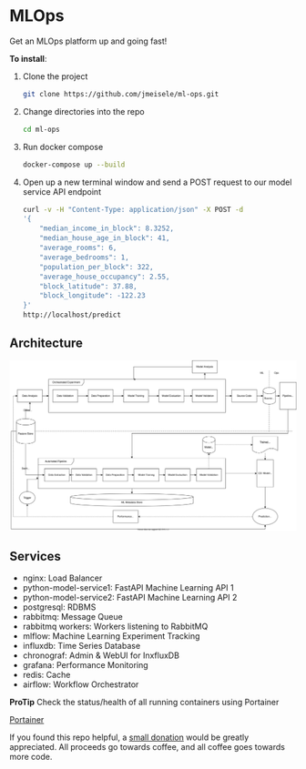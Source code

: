 # MLOps
Get an MLOps platform up and going fast!

__To install__:

1. Clone the project
    ```bash
    git clone https://github.com/jmeisele/ml-ops.git
    ```
2. Change directories into the repo
    ```bash
    cd ml-ops
    ```
3. Run docker compose
    ```bash
    docker-compose up --build
    ```
4. Open up a new terminal window and send a POST request to our model service API endpoint
    ```bash
    curl -v -H "Content-Type: application/json" -X POST -d
    '{
        "median_income_in_block": 8.3252,
        "median_house_age_in_block": 41,
        "average_rooms": 6,
        "average_bedrooms": 1,
        "population_per_block": 322,
        "average_house_occupancy": 2.55,
        "block_latitude": 37.88,
        "block_longitude": -122.23
    }'  
    http://localhost/predict
    ```

## Architecture
![MLOps](docs/mlops_level1.drawio.svg)

## Services
- nginx: Load Balancer
- python-model-service1: FastAPI Machine Learning API 1
- python-model-service2: FastAPI Machine Learning API 2
- postgresql: RDBMS
- rabbitmq: Message Queue
- rabbitmq workers: Workers listening to RabbitMQ
- mlflow: Machine Learning Experiment Tracking
- influxdb: Time Series Database
- chronograf: Admin & WebUI for InxfluxDB
- grafana: Performance Monitoring
- redis: Cache
- airflow: Workflow Orchestrator

__ProTip__ Check the status/health of all running containers using Portainer

[Portainer](http://localhost:9000)

If you found this repo helpful, a [small donation](https://www.buymeacoffee.com/VlduzAG) would be greatly appreciated. 
All proceeds go towards coffee, and all coffee goes towards more code.
